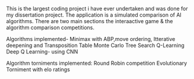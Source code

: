 This is the largest coding project i have ever undertaken and was done for my dissertation project.
The application is a simulated comparison of AI algorithms.
There are two main sections the interaactive game & the algorithm comparison competitions.

Algorithms implemented-
Minimax with ABP,move ordering, Itterative deepening and Transposition Table
Monte Carlo Tree Search
Q-Learning
Deep Q Learning- using CNN

Algorithm torniments implemented:
Round Robin competition
Evolutionary Torniment with elo ratings

